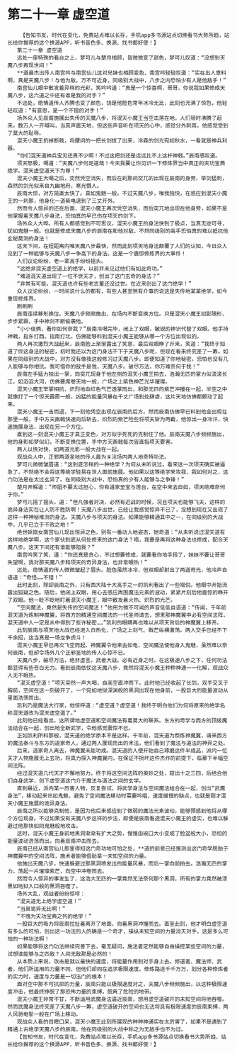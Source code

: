 # 第二十一章 虚空道
        【告知书友，时代在变化，免费站点难以长存，手机app多书源站点切换看书大势所趋，站长给你推荐的这个换源APP，听书音色多、换源、找书都好使！】
       第二十一章 虚空道
       远处一座特殊的看台之上，梦可儿与楚月相顾，皆微微变了颜色，梦可儿叹道：“没想到天魔八步再现世间！”
       **道最杰出传人南宫吟与南宫仙儿这对兄妹也相顾变色，南宫吟轻轻叹道：“实在出人意料啊，真是天魔八步！与他为敌，万不可近身，同级别大战中，八步之内恐怕少有人是他敌手！”
       南宫仙儿眼中散发着异样的光彩，笑吟吟道：“真是一个惊喜啊，哥哥，你说我如果修成天魔八步，这六道之中还有谁是我的对手？”
       不远处，绝情道传人齐腾也变了颜色，饶是他脸色常年冰冷无比，此刻也充满了惊色，他轻轻叹道：“有意思，是一个不错的对手！”
       场外众人见辰南施展出失传的天魔八步，将混天小魔王当空击落在地，人们顿时沸腾了起来。数万人一齐喊叫，当真声震天地，但这些声音听在项天的心中，感觉分外刺耳，他感觉受到了莫大的耻辱。
       混天小魔王扔掉断戟，将腰间的一把长剑拔了出来，冷森的剑光宛如秋水，一看就是神兵利器。
       “你们混天道神兵宝刃还真不少啊！不过这把剑还是远远比不上这杆神戟。”辰南感叹道。
       项天怒极，喝道：“天魔八步何足道哉！今天我要让你见识一下修炼界当中真正的天功宝典绝学。混天虚空道天下为尊！”
       混天小魔王大喝之后，突然凭空消失，而后在刹那间突兀的出现在辰南的身旁，举剑猛刺，森然的剑光似来自九幽地府，寒光慑人。
       辰南大惊，对方简直太快了。真如鬼魅一般。不过天魔八步，唯我独快，在感应到混天小魔王的一刹那，他身化一道紫电退到了三丈开外。
       然而令人惊异的还在后面，混天小魔王再次凭空消失，而后突兀地出现在他身旁，如果不是他掌握着天魔八步身法，恐怕真的早已伤在项天的剑下。
       场外众人大哗。所有人都感觉到不可思议，混天小魔王的身法快到了极点，当真无迹可寻，犹如鬼魅一般。也就是修成天魔八步的辰南在和他对敌，不然同级别的高手恐怕真的难以抵抗他玄秘莫测的身法！
       这天下间，在短距离内唯天魔八步最快，然而此刻项天地身法颠覆了人们的认知，今日众人见到了一种能够与天魔八步一争高下的身法。这是一个震惊修炼界的大事件！
       人们议论纷纷，老一辈高手纷纷摇头。
       “这绝非混天虚空道上的绝学，以前并未见过他们有如此奇功。”
       “难道混天道出现了一位不世天才，创出了这门玄奇的身法？”
       “非常有可能，混天道也许有些老古董还没过世。在近来创出了这门绝学！”
       众人议论纷纷，一时间说什么的都有，有些人甚至煞有介事的说这是失传地某某绝学，如今重现修炼界。
       刷刷刷
       辰南连续移形换位。天魔八步频频施出，在场内不断变换方位。只是混天小魔王如影随形，步步紧跟，手中神剑不断偷袭他。
       “小小伎俩，看你如何奈我？”辰南冷喝完毕，闭上了双眼，敏锐的神识代替了双眼。他手持神戟，指东打西。指南打北，仿佛能够料到混天小魔王能够从哪一个方位出现似的。
       两人再次激烈大战起来，辰南脸上渐渐露出了笑意，最后双眼睁了开来，笑道：“我终于知道了你这身法的秘密，初时我还以为这门身法不下于天魔八步呢，但现在看来终究差了一筹。如果在同级别的大战中，对方没有像我这般修习过天魔八步。即便知道了你地秘密。恐怕也没有几人能够与你相抗。我可惜你的敌手是我，天魔八步。破尽万法，你万难奈何于我！”
       辰南左手猛力拍出一掌，向突兀现身于他左侧的混天小魔王拍去，浩瀚无匹的掌力似滚滚长江，如滔滔大河，仿佛要席卷天地一般，广场之上紫色神芒光华璀璨。
       混天小魔王举掌相抗，炽烈地血红色气芒透掌而出，和那无匹的紫芒冲撞在一起，半空之中就像打了一个惊天霹雳一般，凶猛的能量风暴在千丈广场到处肆虐，这片天地仿佛都颤动了起来。
       混天小魔王一击而退，下一刻他凭空出现在辰南的后方。然而辰南仿佛早已料到他会出现在那里一般，手中方天画戟快速向后斩去，炽烈的紫芒险些将项天斩为两截，他惊出一身冷汗，快速施展身法，出现在另一个方位。
       直到这一刻混天小魔王才真正变色，对方似乎死死的克制住了他。辰南天魔八步频频施出，他的身影如梦似幻，不断变换位置，手中方天画戟每次皆直指项天要害。
       两人以快对快，如两道光影一般大战在一起。
       观战众人中，正邪两道圣地的传人最为关注场内两人地奇特功法。
       梦可儿微微皱眉道：“这到底怎样的一种绝学？为何从未听说过。看来这一次项天确实被逼急了，不然绝不会将这等绝学轻易在世人面前施展。他如果以这等绝学来攻我，我如何对之，这门功法是在太过玄异了。在同级别大战中，恐怕真的少有人能够与之争锋！”
       楚月开解道：“师姐不要太过担心，你有道家至宝与莲台，在空中来去自如，项天绝难奈何于你。”
       梦可儿摇了摇头，道：“但凡强者对决，必然有近战的时候，况且项天也能够飞天，这样的诡异身法实在让人防不胜防啊！天魔八步出世，已经让我感觉惊异不已了，没想到现在又出现了这样一种神秘难测的身法。天魔八步与项天的身法。如果能够精通其中之一，在同级别的大战中，几乎已立于不败之地！”
       绝世妖娆女南宫仙儿现出惊异之色，别有一番动人地姿态，她奇道：“从未听说过混天道有这样地绝学啊，这个家伙到底从何处修来的这门身法？唔，我要是再将这种身法也修成，配合天魔八步。这天下间还有谁能够阻我？”
       南宫吟笑了笑，道：“你还真是贪心，不过想要修成，就要看你地手段了，妹妹不要让哥哥失望啊，我对那天魔八步和项天的奇异身法，也非常眼热！”
       远处，绝情道的传人微微皱起了眉头。脸色虽然冰冷，但双眼却射出了两道奇光，他冷声自语道：“奇怪……不错！”
       此时此刻，除却辰南之外，只有西大陆十大高手之一的凯利看出了一些端倪。他眼中开始流露出狐疑之色。随后，他闭上双眼，用心去感应周围魔法元素的波动，紧紧片刻后他震惊的睁开了双眼。他一眨不眨地盯着混天小魔王，眼中散发着火热、炽烈的光芒。
       “空间魔法，竟然是失传的空间魔法！”他用为微不可闻的声音低低自语道：“传闻，千年前混天道为炼制神魔翼，将西方的精通空间魔法的一代圣师请去，想来那神魔翼中必有空间法阵，混天道中人一定是从中得到了些许秘密……”凯利的眼睛再也难以从项天背后的神魔翼上移开。
       此刻辰南与项天地大战已经进入白热化，广场之上剑气、戟芒纵横激荡。两人交手已经不下千余招，这当真是一场龙争虎斗！
       混天小魔王早已再次飞空而起，神魔翼令他来去如电，空间魔法使他身入鬼魅，虽然难以奈何辰南，但却令场外几个正邪圣地的传人心惊不已。
       天魔八步，破尽万法，绝非虚言。武者大战。必有近身之时。在这极速八步之下，任何功法都显得有些苍白无力。看到辰南依仗这天魔八步，竟然将混天小魔王种种神通一一化解，观战众人无不眼热。
       “混天虚空道！”项天突然一声大喝，自高空直冲而下。此时他已经收起了长剑，双手交叉于胸前，空间在这一刻破开了，一个宛如地狱深渊般的黑洞出现在他身前，一股巨大的能量波动从里面浩荡而出。
       凯利乃是魔法大行家，他惊呼道：“虚空道？虚空道！我终于明白他们为何将原来的绝学名称混天道改为混天虚空道了。”
       此刻他已经看出，这所谓地虚空道和空间魔法有着莫大的联系。东方的奇学与西方的顶级魔法结合在一起，创出地全新武学，令他感觉震惊不已。
       正如凯利所料那般，混天道的绝学原本不是这样。千年前，混天道为祭炼神魔翼，请来西方的魔法泰斗与东方的道家奇人，通过两人展现而出的术法，他们看到了魔法与道法的神异之处。
       后来，道家奇人离去，神魔翼未能功成。混天道的人便开始自己琢磨这件半成品，派内一位天才人物施展无上玄功，将真力探入神魔翼内，在保证不损坏这件杰作的前提下，临摹下半幅空间法阵。
       经过混天道几代天才不懈地努力，终于将这空间法阵的奥妙之处，窥出十之三四，后结合他们自身武学，创下虚空道这门介于魔法与道法之间的玄学。
       直到最近，派内某一厉害人物，反复尝试，将武学身法与空间魔法结合在一起，创出“武魔身法”，移动起来讯如鬼魅，避免了空间魔法移动时需要吟唱，速度缓慢的缺点，也就是刚才混天小魔王施展的诡异身法。
       辰南之所以能够克制他，是因为他后来感应到了微弱的魔法元素波动，能够预感到他将从哪个方位现身。不过如果没有天魔八步这样的步法，即便是辰南看透混天小魔王的虚实，也难以躲避过他那快如同鬼魅般地攻击。
       这时，混天小魔王身前地黑洞渐渐有扩大之势，慢慢由碗口大小变成了脸盆般大小，恐怕的能量波动浩荡而出，向着辰南冲击而去。
       辰南已经从南宫仙儿那里得知这门奇功地可怕之处，**道的前辈已经推测出这门奇学脱胎于神魔翼中的空间法阵，施术者能够借助某一未知空间的力量。
       他施出天魔八步，快速躲避过那黑洞喷发出的能量风暴，而后一掌向前拍去。浩瀚无匹的掌力，荡起一片璀璨紫芒，向空中冲卷而去。
       然而令人惊异的事发生了，这浩大无匹的一掌竟然无法奈何那个黑洞，所有的掌力竟然被漆黑如地狱入口般的黑洞吞噬了。
       场外大乱，观战者纷纷惊呼：
       “混天道无上绝学虚空道！”
       “当真诡异无比啊！”
       “不愧为天功宝典之列的绝学！”
       一股巨大的吸力将辰南拉扯着离开了地面，向着黑洞冲撞而去。直至此刻，他才明白虚空道有多么的可怕，创出这一功法的人的确是一个奇才，操纵未知空间的力量消灭对手，这是多么可怕的一种功法啊！
       如果能够将这门功法继续完善下去，毫无疑问，施法者定然能够自由操控某些空间的力量，试想谁能够与之匹敌？人间无敌那是必然的！
       从本质上来说，攻击是就以最快的速度，将能量作用到对手身上去。修道者、魔法师、武者，他们所运用的力量不同，但他们却同在追求极限速度。修炼路途千千万万，划分各种修炼者的实力时，速度与力量是一切法门的根本！
       面对空中那不可抗拒的力量，辰南只能以极限速度对之，天魔八步频频施出，以这种极限速度冲击，他最终挣脱了那恐怖力量的束缚，脱离了危险的地带。
       混天小魔王非常不甘，不断运用武魔身法逼近辰南，想用虚空道破开的未知空间将他吞噬。然而武魔身法终究差了天魔八步一筹，虚空道破开的空间也无法将具有极限速度的辰南束缚，两人风驰电掣一般在广场上移动。
       观战众人看的目瞪口呆，混天小魔王此刻所展现的种种神通实在太厉害了，如果不是遇到了精通上古绝学天魔八步的辰南，他在同级别的大战中称之为无敌手也不为过。
       【告知书友，时代在变化，免费站点难以长存，手机app多书源站点切换看书大势所趋，站长给你推荐的这个换源APP，听书音色多、换源、找书都好使！】